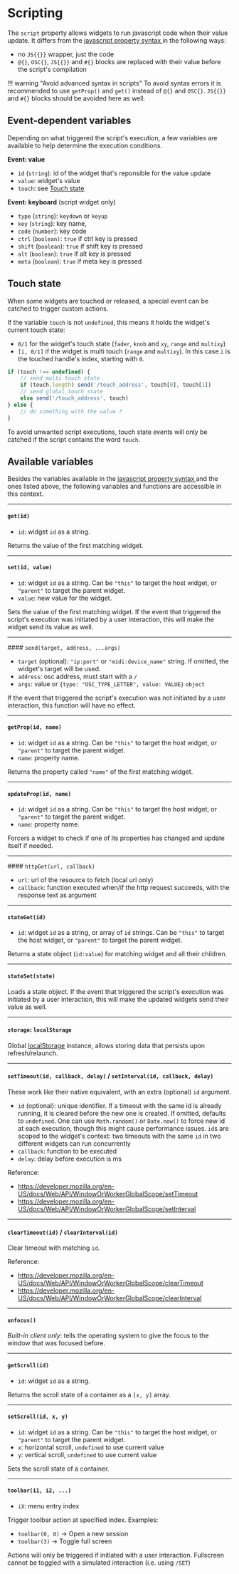 # Scripting

The `script` property allows widgets to run javascript code when their value update. It differs from the [javascript property syntax ](./advanced-syntaxes.md#available-variables) in the following ways:

- no `JS{{}}` wrapper, just the code
- `@{}`, `OSC{}`, `JS{{}}` and `#{}` blocks are replaced with their value before the script's compilation

!!! warning "Avoid advanced syntax in scripts"
    To avoid syntax errors it is recommended to use `getProp()` and `get()` instead of `@{}` and `OSC{}`. `JS{{}}` and `#{}` blocks should be avoided here as well.

## Event-dependent variables

Depending on what triggered the script's execution, a few variables are available to help determine the execution conditions.

**Event: value**

- `id` (`string`): id of the widget that's reponsible for the value update
- `value`: widget's value
- `touch`: see [Touch state](#touch-state)

**Event: keyboard** (script widget only)

- `type` (`string`): `keydown` or `keyup`
- `key` (`string`): key name,
- `code` (`number`): key code
- `ctrl` (`boolean)`: `true` if ctrl key is pressed
- `shift` (`boolean`): `true` if shift key is pressed
- `alt` (`boolean`): `true` if alt key is pressed
- `meta` (`boolean`): `true` if meta key is pressed

## Touch state

When some widgets are touched or released, a special event can be catched to trigger custom actions.

If the variable `touch` is not `undefined`, this means it holds the widget's current touch state:

- `0/1` for the widget's touch state (`fader`, `knob` and `xy`, `range` and `multixy`)
- `[i, 0/1]` if the widget is multi touch (`range` and `multixy`). In this case `i` is the touched handle's index, starting with `0`.

```js
if (touch !== undefined) {
    // send multi touch state
    if (touch.length) send('/touch_address', touch[0], touch[1])
    // send global touch state
    else send('/touch_address', touch)
} else {
    // do something with the value ?
}
```

To avoid unwanted script executions, touch state events will only be catched if the script contains the word `touch`.

## Available variables

Besides the variables available in the [javascript property syntax ](./advanced-syntaxes.md#available-variables) and the ones listed above, the following variables and functions are accessible in this context.

----

#### `get(id)`
- `id`: widget `id` as a string.

Returns the value of the first matching widget.

----

#### `set(id, value)`
- `id`: widget `id` as a string. Can be `"this"` to target the host widget, or `"parent"` to target the parent widget.
- `value`: new value for the widget.

Sets the value of the first matching widget.
If the event that triggered the script's execution was initiated by a user interaction, this will make the widget send its value as well.

----

#### `send(target, address, ...args)`
- `target` (optional): `"ip:port"` or `"midi:device_name"` string. If omitted, the widget's target will be used.
- `address`: osc address, must start with a `/`
- `args`: value or `{type: "OSC_TYPE_LETTER", value: VALUE}` `object`

If the event that triggered the script's execution was not initiated by a user interaction, this function will have no effect.

----

#### `getProp(id, name)`
- `id`: widget `id` as a string. Can be `"this"` to target the host widget, or `"parent"` to target the parent widget.
- `name`: property name.

Returns the property called `"name"` of the first matching widget.

----

#### `updateProp(id, name)`
- `id`: widget `id` as a string. Can be `"this"` to target the host widget, or `"parent"` to target the parent widget.
- `name`: property name.

Forcers a widget to check if one of its properties has changed and update itself if needed.

----

#### `httpGet(url, callback)`

- `url`: url of the resource to fetch (local url only)
- `callback`: function executed when/if the http request succeeds, with the response text as argument

----

#### `stateGet(id)`
- `id`: widget `id` as a string, or array of `id` strings. Can be `"this"` to target the host widget, or `"parent"` to target the parent widget.

Returns a state object (`id:value`) for matching widget and all their children.

----

#### `stateSet(state)`

Loads a state object. If the event that triggered the script's execution was initiated by a user interaction, this will make the updated widgets send their value as well.

----

#### `storage`: `localStorage`

Global [localStorage](https://developer.mozilla.org/en-US/docs/Web/API/Window/localStorage) instance, allows storing data that persists upon refresh/relaunch.

----

#### `setTimeout(id, callback, delay)` / `setInterval(id, callback, delay)`

These work like their native equivalent, with an extra (optional) `id` argument.

- `id` (optional): unique identifier. If a timeout with the same id is already running, it is cleared before the new one is created. If omitted, defaults to `undefined`. One can use `Math.random()` or `Date.now()` to force new id at each execution, though this might cause performance issues. `id`s are scoped to the widget's context: two timeouts with the same `id` in two different widgets can run concurrently
- `callback`: function to be executed
- `delay`: delay before execution is ms

Reference:

- https://developer.mozilla.org/en-US/docs/Web/API/WindowOrWorkerGlobalScope/setTimeout
- https://developer.mozilla.org/en-US/docs/Web/API/WindowOrWorkerGlobalScope/setInterval

-----

#### `clearTimeout(id)` / `clearInterval(id)`

Clear timeout with matching `id`.

Reference:

- https://developer.mozilla.org/en-US/docs/Web/API/WindowOrWorkerGlobalScope/clearTimeout
- https://developer.mozilla.org/en-US/docs/Web/API/WindowOrWorkerGlobalScope/clearInterval

----

#### `unfocus()`

*Built-in client only*: tells the operating system to give the focus to the window that was focused before.

----

#### `getScroll(id)`
- `id`: widget `id` as a string.

Returns the scroll state of a container as a `[x, y]` array.

----

#### `setScroll(id, x, y)`
- `id`: widget `id` as a string. Can be `"this"` to target the host widget, or `"parent"` to target the parent widget.
- `x`: horizontal scroll, `undefined` to use current value
- `y`: vertical scroll, `undefined` to use current value

Sets the scroll state of a container.

----

#### `toolbar(i1, i2, ...)`
- `iX`: menu entry index

Trigger toolbar action at specified index. Examples:

- `toolbar(0, 0)` -> Open a new session
- `toolbar(3)` -> Toggle full screen

Actions will only be triggered if initiated with a user interaction. Fullscreen cannot be toggled with a simulated interaction (i.e. using `/SET`)
